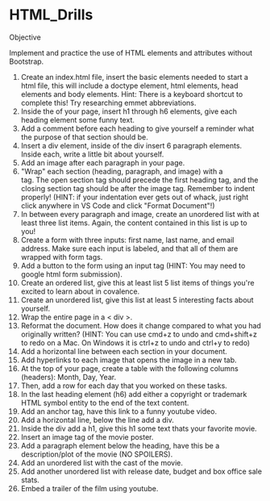 # HTML_Drills
Objective

Implement and practice the use of HTML elements and attributes without Bootstrap.

1. Create an index.html file, insert the basic elements needed to start a html file, this will include a doctype element, html elements, head elements and body elements. Hint: There is a keyboard shortcut to complete this! Try researching emmet abbreviations.
2. Inside the <body> of your page, insert h1 through h6 elements, give each heading element some funny text.
3. Add a comment before each heading to give yourself a reminder what the purpose of that section should be.
4. Insert a div element, inside of the div insert 6 paragraph elements. Inside each, write a little bit about yourself.
5. Add an image after each paragraph in your page.
6. "Wrap" each section (heading, paragraph, and image) with a <section> tag. The open section tag should precede the first heading tag, and the closing section tag should be after the image tag. Remember to indent properly! (HINT: if your indentation ever gets out of whack, just right click anywhere in VS Code and click "Format Document"!)
7. In between every paragraph and image, create an unordered list with at least three list items. Again, the content contained in this list is up to you!
8. Create a form with three inputs: first name, last name, and email address. Make sure each input is labeled, and that all of them are wrapped with form tags.
9. Add a button to the form using an input tag (HINT: You may need to google html form submission).
10. Create an ordered list, give this at least list 5 list items of things you're excited to learn about in covalence.
11. Create an unordered list, give this list at least 5 interesting facts about yourself.
12. Wrap the entire page in a < div >.
13. Reformat the document. How does it change compared to what you had originally written? (HINT: You can use cmd+z to undo and cmd+shift+z to redo on a Mac. On Windows it is ctrl+z to undo and ctrl+y to redo)
14. Add a horizontal line between each section in your document.
15. Add hyperlinks to each image that opens the image in a new tab.
16. At the top of your page, create a table with the following columns (headers): Month, Day, Year.
17. Then, add a row for each day that you worked on these tasks.
18. In the last heading element (h6) add either a copyright or trademark HTML symbol entity to the end of the text content.
19. Add an anchor tag, have this link to a funny youtube video.
20. Add a horizontal line, below the line add a div.
21. Inside the div add a h1, give this h1 some text thats your favorite movie.
22. Insert an image tag of the movie poster.
23. Add a paragraph element below the heading, have this be a description/plot of the movie (NO SPOILERS).
24. Add an unordered list with the cast of the movie.
25. Add another unordered list with release date, budget and box office sale stats.
26. Embed a trailer of the film using youtube.